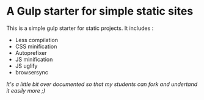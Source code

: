 # A Gulp starter for simple static sites

This is a simple gulp starter for static projects. It includes :
- Less compilation
- CSS minification
- Autoprefixer
- JS minification
- JS uglify
- browsersync

*It's a little bit over documented so that my students can fork and undertand it easily more ;)*
